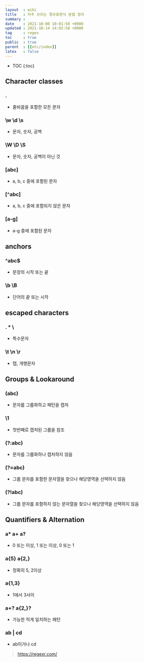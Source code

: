 ```yaml
---
layout  : wiki
title   : 자주 쓰이는 졍규표현식 문법 정리 
summary : 
date    : 2021-10-08 10:01:58 +0900
updated : 2021-10-14 14:02:58 +0900
tag     : regex
toc     : true
public  : true
parent  : [[etc/index]]
latex   : false
---
```

* TOC
{:toc}

## Character classes
### .
- 줄바꿈을 포함한 모든 문자

### \w \d \s
- 문자, 숫자, 공백

### \W \D \S 
- 문자, 숫자, 공백이 아닌 것

### [abc]
- a, b, c 중에 포함된 문자

### [^abc]
- a, b, c 중에 포함되지 않은 문자

### [a-g]
- a-g 중에 포함된 문자


## anchors
### ^abc$
- 문장의 시작 또는 끝

### \b \B
- 단어의 끝 또는 시작


## escaped characters
### \. \* \\
- 특수문자

### \t \n \r
- 탭, 개행문자


## Groups & Lookaround
### (abc)
- 문자를 그룹화하고 패턴을 캡처

### \1
- 첫번째로 캡처된 그룹을 참조

### (?:abc)
- 문자를 그룹화하나 캡처하지 않음 

### (?=abc)
- 그룹 문자를 포함한 문자열을 찾으나 해당영역을 선택하지 않음

### (?!abc)
- 그룹 문자를 포함하지 않는 문자열을 찾으나 해당영역을 선택하지 않음



## Quantifiers & Alternation
### a* a+ a?
- 0 또는 이상, 1 또는 이상, 0 또는 1  

### a{5} a{2,}
- 정확히 5, 2이상

### a{1,3}
- 1에서 3사이

### a+? a{2,}?
- 가능한 적게 일치하는 패턴

### ab | cd
- ab이거나 cd

> https://regexr.com/

